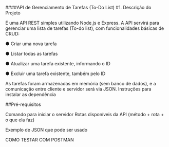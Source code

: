 ####API de Gerenciamento de Tarefas (To-Do List)
#1. Descrição do Projeto

É uma API REST simples utilizando Node.js e Express.
A API servirá para gerenciar uma lista de tarefas (To-do list), com funcionalidades básicas
de CRUD:

● Criar uma nova tarefa

● Listar todas as tarefas

● Atualizar uma tarefa existente, informando o ID

● Excluir uma tarefa existente, também pelo ID

As tarefas foram  armazenadas em memória (sem banco de dados), e a comunicação
entre cliente e servidor será via JSON.
Instruções para instalar as dependência

##Pré-requisitos

Comando para iniciar o servidor Rotas disponíveis da API (método + rota + o que ela faz)
 
Exemplo de JSON que pode ser usado

COMO TESTAR COM POSTMAN

